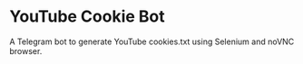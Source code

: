 # YouTube Cookie Bot
A Telegram bot to generate YouTube cookies.txt using Selenium and noVNC browser.
